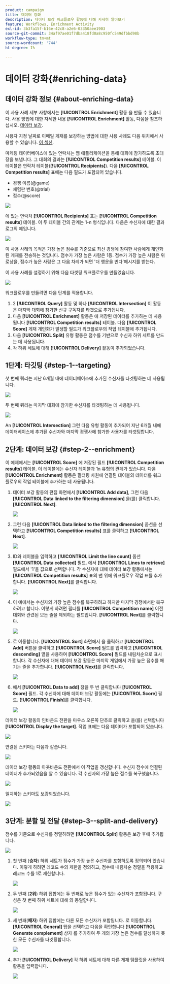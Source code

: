 ```yaml
---
product: campaign
title: 데이터 강화
description: 데이터 보강 워크플로우 활동에 대해 자세히 알아보기
feature: Workflows, Enrichment Activity
exl-id: 3b3fa15f-b16e-42c8-a2e6-03350aee1903
source-git-commit: 34af97ae01f7dba418fd0a8c950fc549dfbbd98b
workflow-type: tm+mt
source-wordcount: '744'
ht-degree: 1%

---
```


# 데이터 강화{#enriching-data}



## 데이터 강화 정보 {#about-enriching-data}

이 사용 사례 세부 사항에서는 **[!UICONTROL Enrichment]** 활동 을 만들 수 있습니다. 사용 방법에 대한 자세한 내용 **[!UICONTROL Enrichment]** 활동, 다음을 참조하십시오. [데이터 보강](enrichment.md).

사용자 지정 날짜로 이메일 게재를 보강하는 방법에 대한 사용 사례도 다음 위치에서 사용할 수 있습니다. [이 섹션](email-enrichment-with-custom-date-fields.md).

마케팅 데이터베이스에 있는 연락처는 웹 애플리케이션을 통해 대회에 참가하도록 초대장을 보냅니다. 그 대회의 결과는 **[!UICONTROL Competition results]** 테이블. 이 테이블은 연락처 테이블(**[!UICONTROL Recipients]**). 다음 **[!UICONTROL Competition results]** 표에는 다음 필드가 포함되어 있습니다.

* 경쟁 이름(@game)
* 체험판 번호(@trial)
* 점수(@score)

![](assets/uc1_enrich_1.png)

에 있는 연락처 **[!UICONTROL Recipients]** 표는 **[!UICONTROL Competition results]** 테이블. 이 두 테이블 간의 관계는 1-n 형식입니다. 다음은 수신자에 대한 결과 로그의 예입니다.

![](assets/uc1_enrich_2.png)

이 사용 사례의 목적은 가장 높은 점수를 기준으로 최신 경쟁에 참여한 사람에게 개인화된 게재를 전송하는 것입니다. 점수가 가장 높은 사람은 1등. 점수가 가장 높은 사람은 위로상을, 점수가 높은 사람은 그 다음 차례가 되면 &#39;더 행운을 빈다&#39;메시지를 받는다.

이 사용 사례를 설정하기 위해 다음 타겟팅 워크플로우를 만들었습니다.

![](assets/uc1_enrich_3.png)

워크플로우를 만들려면 다음 단계를 적용합니다.

1. 2 **[!UICONTROL Query]** 활동 및 하나 **[!UICONTROL Intersection]** 이 활동은 마지막 대회에 참가한 신규 구독자를 타겟으로 추가됩니다.
1. 다음 **[!UICONTROL Enrichment]** 활동은 에 저장된 데이터를 추가하는 데 사용됩니다 **[!UICONTROL Competition results]** 테이블. 다음 **[!UICONTROL Score]** 게재 개인화가 발생할 필드가 워크플로우의 작업 테이블에 추가됩니다.
1. 다음 **[!UICONTROL Split]** 유형 활동은 점수를 기반으로 수신자 하위 세트를 만드는 데 사용됩니다.
1. 각 하위 세트에 대해 **[!UICONTROL Delivery]** 활동이 추가되었습니다.

## 1단계: 타깃팅 {#step-1--targeting}

첫 번째 쿼리는 지난 6개월 내에 데이터베이스에 추가된 수신자를 타겟팅하는 데 사용됩니다.

![](assets/uc1_enrich_4.png)

두 번째 쿼리는 마지막 대회에 참가한 수신자를 타겟팅하는 데 사용됩니다.

![](assets/uc1_enrich_5.png)

An **[!UICONTROL Intersection]** 그런 다음 유형 활동이 추가되어 지난 6개월 내에 데이터베이스에 추가된 수신자와 마지막 경쟁사에 참가한 사용자를 타겟팅합니다.

## 2단계: 데이터 보강 {#step-2--enrichment}

이 예제에서는 **[!UICONTROL Score]** 에 저장된 필드 **[!UICONTROL Competition results]** 테이블. 이 테이블에는 수신자 테이블과 1n 유형의 관계가 있습니다. 다음 **[!UICONTROL Enrichment]** 활동은 필터링 차원에 연결된 테이블의 데이터를 워크플로우의 작업 테이블에 추가하는 데 사용됩니다.

1. 데이터 보강 활동의 편집 화면에서 **[!UICONTROL Add data]**, 그런 다음 **[!UICONTROL Data linked to the filtering dimension]** 을(를) 클릭합니다. **[!UICONTROL Next]**.

   ![](assets/uc1_enrich_6.png)

1. 그런 다음 **[!UICONTROL Data linked to the filtering dimension]** 옵션을 선택하고 **[!UICONTROL Competition results]** 표를 클릭하고 **[!UICONTROL Next]**.

   ![](assets/uc1_enrich_7.png)

1. ID와 레이블을 입력하고 **[!UICONTROL Limit the line count]** 옵션 **[!UICONTROL Data collected]** 필드. 에서 **[!UICONTROL Lines to retrieve]** 필드에서 &#39;1&#39;을 값으로 선택합니다. 각 수신자에 대해 데이터 보강 활동에서는 **[!UICONTROL Competition results]** 표의 맨 위에 워크플로우 작업 표를 추가합니다. **[!UICONTROL Next]**&#x200B;를 클릭합니다.

   ![](assets/uc1_enrich_8.png)

1. 이 예에서는 수신자의 가장 높은 점수를 복구하려고 하지만 마지막 경쟁에서만 복구하려고 합니다. 이렇게 하려면 필터를 **[!UICONTROL Competition name]** 이전 대회와 관련된 모든 줄을 제외하는 필드입니다. **[!UICONTROL Next]**&#x200B;를 클릭합니다.

   ![](assets/uc1_enrich_9.png)

1. 로 이동합니다. **[!UICONTROL Sort]** 화면에서 을 클릭하고 **[!UICONTROL Add]** 버튼을 클릭하고 **[!UICONTROL Score]** 필드를 입력하고 **[!UICONTROL descending]** 열을 사용하여 **[!UICONTROL Score]** 필드를 내림차순으로 표시합니다. 각 수신자에 대해 데이터 보강 활동은 마지막 게임에서 가장 높은 점수를 매기는 줄을 추가합니다. **[!UICONTROL Next]**&#x200B;를 클릭합니다.

   ![](assets/uc1_enrich_10.png)

1. 에서 **[!UICONTROL Data to add]** 창을 두 번 클릭합니다 **[!UICONTROL Score]** 필드. 각 수신자에 대해 데이터 보강 활동에는 **[!UICONTROL Score]** 필드. **[!UICONTROL Finish]**&#x200B;를 클릭합니다.

   ![](assets/uc1_enrich_11.png)

데이터 보강 활동의 인바운드 전환을 마우스 오른쪽 단추로 클릭하고 을(를) 선택합니다 **[!UICONTROL Display the target]**. 작업 표에는 다음 데이터가 포함되어 있습니다.

![](assets/uc1_enrich_13.png)

연결된 스키마는 다음과 같습니다.

![](assets/uc1_enrich_15.png)

데이터 보강 활동의 아웃바운드 전환에서 이 작업을 갱신합니다. 수신자 점수에 연결된 데이터가 추가되었음을 알 수 있습니다. 각 수신자의 가장 높은 점수를 복구했습니다.

![](assets/uc1_enrich_12.png)

일치하는 스키마도 보강되었습니다.

![](assets/uc1_enrich_14.png)

## 3단계: 분할 및 전달 {#step-3--split-and-delivery}

점수를 기준으로 수신자를 정렬하려면 **[!UICONTROL Split]** 활동은 보강 후에 추가됩니다.

![](assets/uc1_enrich_18.png)

1. 첫 번째 (**승자**) 하위 세트가 점수가 가장 높은 수신자를 포함하도록 정의되어 있습니다. 이렇게 하려면 레코드 수의 제한을 정의하고, 점수에 내림차순 정렬을 적용하고 레코드 수를 1로 제한합니다.

   ![](assets/uc1_enrich_16.png)

1. 두 번째 (**2위**) 하위 집합에는 두 번째로 높은 점수가 있는 수신자가 포함됩니다. 구성은 첫 번째 하위 세트에 대해 와 동일합니다.

   ![](assets/uc1_enrich_17.png)

1. 세 번째(**패자**) 하위 집합에는 다른 모든 수신자가 포함됩니다. 로 이동합니다. **[!UICONTROL General]** 탭을 선택하고 다음을 확인합니다 **[!UICONTROL Generate complement]** 상자 를 추가하여 두 개의 가장 높은 점수를 달성하지 못한 모든 수신자를 타겟팅합니다.

   ![](assets/uc1_enrich_19.png)

1. 추가 **[!UICONTROL Delivery]** 각 하위 세트에 대해 다른 게재 템플릿을 사용하여 활동을 입력합니다.

   ![](assets/uc1_enrich_20.png)
